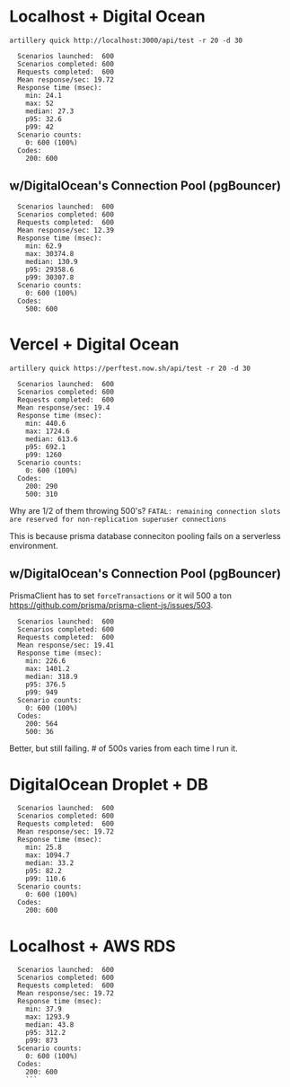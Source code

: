 # Localhost + Digital Ocean
```
artillery quick http://localhost:3000/api/test -r 20 -d 30

  Scenarios launched:  600
  Scenarios completed: 600
  Requests completed:  600
  Mean response/sec: 19.72
  Response time (msec):
    min: 24.1
    max: 52
    median: 27.3
    p95: 32.6
    p99: 42
  Scenario counts:
    0: 600 (100%)
  Codes:
    200: 600
```

## w/DigitalOcean's Connection Pool (pgBouncer)
```
  Scenarios launched:  600
  Scenarios completed: 600
  Requests completed:  600
  Mean response/sec: 12.39
  Response time (msec):
    min: 62.9
    max: 30374.8
    median: 130.9
    p95: 29358.6
    p99: 30307.8
  Scenario counts:
    0: 600 (100%)
  Codes:
    500: 600
```


# Vercel + Digital Ocean
```
artillery quick https://perftest.now.sh/api/test -r 20 -d 30

  Scenarios launched:  600
  Scenarios completed: 600
  Requests completed:  600
  Mean response/sec: 19.4
  Response time (msec):
    min: 440.6
    max: 1724.6
    median: 613.6
    p95: 692.1
    p99: 1260
  Scenario counts:
    0: 600 (100%)
  Codes:
    200: 290
    500: 310
```

Why are 1/2 of them throwing 500's?
`FATAL: remaining connection slots are reserved for non-replication superuser connections`

This is because prisma database conneciton pooling fails on a serverless environment.

## w/DigitalOcean's Connection Pool (pgBouncer)

PrismaClient has to set `forceTransactions` or it wil 500 a ton https://github.com/prisma/prisma-client-js/issues/503.
```
  Scenarios launched:  600
  Scenarios completed: 600
  Requests completed:  600
  Mean response/sec: 19.41
  Response time (msec):
    min: 226.6
    max: 1401.2
    median: 318.9
    p95: 376.5
    p99: 949
  Scenario counts:
    0: 600 (100%)
  Codes:
    200: 564
    500: 36
```
Better, but still failing. # of 500s varies from each time I run it.

# DigitalOcean Droplet + DB

```
  Scenarios launched:  600
  Scenarios completed: 600
  Requests completed:  600
  Mean response/sec: 19.72
  Response time (msec):
    min: 25.8
    max: 1094.7
    median: 33.2
    p95: 82.2
    p99: 110.6
  Scenario counts:
    0: 600 (100%)
  Codes:
    200: 600
```

# Localhost + AWS RDS
```
  Scenarios launched:  600
  Scenarios completed: 600
  Requests completed:  600
  Mean response/sec: 19.72
  Response time (msec):
    min: 37.9
    max: 1293.9
    median: 43.8
    p95: 312.2
    p99: 873
  Scenario counts:
    0: 600 (100%)
  Codes:
    200: 600
    ```